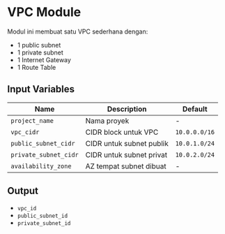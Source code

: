 # VPC Module

Modul ini membuat satu VPC sederhana dengan:
- 1 public subnet
- 1 private subnet
- 1 Internet Gateway
- 1 Route Table

## Input Variables

| Name               | Description                        | Default        |
|--------------------|------------------------------------|----------------|
| `project_name`     | Nama proyek                        | -              |
| `vpc_cidr`         | CIDR block untuk VPC               | `10.0.0.0/16`  |
| `public_subnet_cidr` | CIDR untuk subnet publik         | `10.0.1.0/24`  |
| `private_subnet_cidr` | CIDR untuk subnet privat        | `10.0.2.0/24`  |
| `availability_zone` | AZ tempat subnet dibuat           | -              |

## Output

- `vpc_id`
- `public_subnet_id`
- `private_subnet_id`
